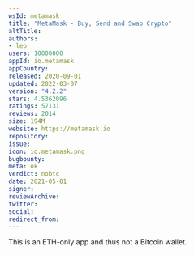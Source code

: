 ```yaml
---
wsId: metamask
title: "MetaMask - Buy, Send and Swap Crypto"
altTitle: 
authors:
- leo
users: 10000000
appId: io.metamask
appCountry: 
released: 2020-09-01
updated: 2022-03-07
version: "4.2.2"
stars: 4.5362096
ratings: 57131
reviews: 2014
size: 194M
website: https://metamask.io
repository: 
issue: 
icon: io.metamask.png
bugbounty: 
meta: ok
verdict: nobtc
date: 2021-05-01
signer: 
reviewArchive:
twitter: 
social:
redirect_from:
---
```


This is an ETH-only app and thus not a Bitcoin wallet.
